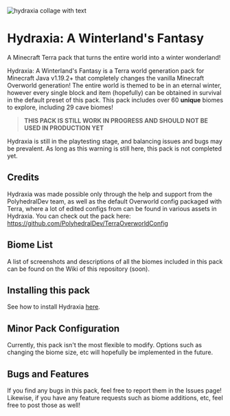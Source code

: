 ![hydraxia collage with text](https://user-images.githubusercontent.com/76827500/202873195-0cf3362b-bb2a-4d55-9758-5768458c3c33.png)

# **Hydraxia: A Winterland's Fantasy**
A Minecraft Terra pack that turns the entire world into a winter wonderland!

Hydraxia: A Winterland's Fantasy is a Terra world generation pack for Minecraft Java v1.19.2+ that completely changes the vanilla Minecraft Overworld generation! The entire world is themed to be in an eternal winter, however every single block and item (hopefully) can be obtained in survival in the default preset of this pack. This pack includes over 60 **unique** biomes to explore, including 29 cave biomes!

> **THIS PACK IS STILL WORK IN PROGRESS AND SHOULD NOT BE USED IN PRODUCTION YET**

Hydraxia is still in the playtesting stage, and balancing issues and bugs may be prevalent. As long as this warning is still here, this pack is not completed yet.

## Credits
Hydraxia was made possible only through the help and support from the PolyhedralDev team, as well as the default Overworld config packaged with Terra, where a lot of edited configs from can be found in various assets in Hydraxia. You can check out the pack here: https://github.com/PolyhedralDev/TerraOverworldConfig

## Biome List
A list of screenshots and descriptions of all the biomes included in this pack can be found on the Wiki of this repository (soon).

## Installing this pack

See how to install Hydraxia [here](https://github.com/JaddotWuzHere/Hydraxia/wiki/Pack-Installation).

## Minor Pack Configuration
Currently, this pack isn't the most flexible to modify. Options such as changing the biome size, etc will hopefully be implemented in the future.

## Bugs and Features
If you find any bugs in this pack, feel free to report them in the Issues page! Likewise, if you have any feature requests such as biome additions, etc, feel free to post those as well!
